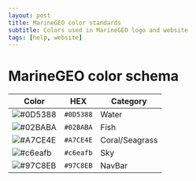 ```yaml
---
layout: post
title: MarineGEO color standards
subtitle: Colors used in MarineGEO logo and website
tags: [help, website]
---
```


# MarineGEO color schema

|Color| HEX | Category |
| --- | --- | ----- |
|![#0D5388](https://placehold.it/15/0D5388/000000?text=+) |`#0D5388`| Water |
|![#02BABA](https://placehold.it/15/02BABA/000000?text=+) |`#02BABA`| Fish |
|![#A7CE4E](https://placehold.it/15/A7CE4E/000000?text=+) |`#A7CE4E`| Coral/Seagrass |
|![#c6eafb](https://placehold.it/15/c6eafb/000000?text=+) |`#c6eafb`| Sky |
|![#97C8EB](https://placehold.it/15/97C8EB/000000?text=+) |`#97C8EB`| NavBar |
